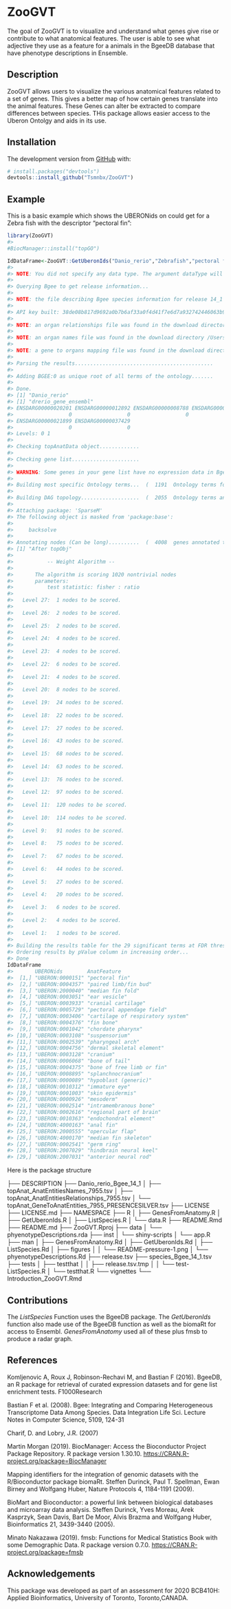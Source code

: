
<!-- README.md is generated from README.Rmd. Please edit that file -->

# ZooGVT

<!-- badges: start -->

<!-- badges: end -->

The goal of ZooGVT is to visualize and understand what genes give rise
or contribute to what anatomical features. The user is able to see what
adjective they use as a feature for a animals in the BgeeDB database
that have phenotype descriptions in Ensemble.

## Description

ZooGVT allows users to visualize the various anatomical features related
to a set of genes. This gives a better map of how certain genes
translate into the animal features. These Genes can alter be extracted
to compare differences between species. THis package allows easier
access to the Uberon Ontolgy and aids in its use.

## Installation

The development version from [GitHub](https://github.com/) with:

``` r
# install.packages("devtools")
devtools::install_github("Tsmnbx/ZooGVT")
```

## Example

This is a basic example which shows the UBERONids on could get for a
Zebra fish with the descriptor “pectoral fin”:

``` r
library(ZooGVT)
#> 
#BiocManager::install("topGO")

IdDataFrame<-ZooGVT::GetUberonIds("Danio_rerio","Zebrafish","pectoral fin")
#> 
#> NOTE: You did not specify any data type. The argument dataType will be set to c("rna_seq","affymetrix","est","in_situ") for the next steps.
#> 
#> Querying Bgee to get release information...
#> 
#> NOTE: the file describing Bgee species information for release 14_1 was found in the download directory /Users/joshuaefe/Documents/COURSES_FALL_2020/BCB410/Package/ZooGVT. Data will not be redownloaded.
#> 
#> API key built: 38de08b817d9692a0b7b6af33a0f4d41f7e6d7a932742446063b9e181664fe25b6274fd73369b6db4dca591449aa87168475489061073e776aa104c47ea0b90f
#> 
#> NOTE: an organ relationships file was found in the download directory /Users/joshuaefe/Documents/COURSES_FALL_2020/BCB410/Package/ZooGVT/Danio_rerio_Bgee_14_1. Data will not be redownloaded.
#> 
#> NOTE: an organ names file was found in the download directory /Users/joshuaefe/Documents/COURSES_FALL_2020/BCB410/Package/ZooGVT/Danio_rerio_Bgee_14_1. Data will not be redownloaded.
#> 
#> NOTE: a gene to organs mapping file was found in the download directory /Users/joshuaefe/Documents/COURSES_FALL_2020/BCB410/Package/ZooGVT/Danio_rerio_Bgee_14_1. Data will not be redownloaded.
#> 
#> Parsing the results.............................................
#> 
#> Adding BGEE:0 as unique root of all terms of the ontology.......
#> 
#> Done.
#> [1] "Danio_rerio"
#> [1] "drerio_gene_ensembl"
#> ENSDARG00000020201 ENSDARG00000012892 ENSDARG00000008788 ENSDARG00000013174 
#>                  0                  0                  0                  0 
#> ENSDARG00000021899 ENSDARG00000037429 
#>                  0                  0 
#> Levels: 0 1
#> 
#> Checking topAnatData object.............
#> 
#> Checking gene list......................
#> 
#> WARNING: Some genes in your gene list have no expression data in Bgee, and will not be included in the analysis. 4008 genes in background will be kept.
#> 
#> Building most specific Ontology terms...  (  1191  Ontology terms found. )
#> 
#> Building DAG topology...................  (  2055  Ontology terms and  3917  relations. )
#> 
#> Attaching package: 'SparseM'
#> The following object is masked from 'package:base':
#> 
#>     backsolve
#> 
#> Annotating nodes (Can be long)..........  (  4008  genes annotated to the Ontology terms. )
#> [1] "After topObj"
#> 
#>           -- Weight Algorithm -- 
#> 
#>       The algorithm is scoring 1020 nontrivial nodes
#>       parameters: 
#>           test statistic: fisher : ratio
#> 
#>   Level 27:  1 nodes to be scored.
#> 
#>   Level 26:  2 nodes to be scored.
#> 
#>   Level 25:  2 nodes to be scored.
#> 
#>   Level 24:  4 nodes to be scored.
#> 
#>   Level 23:  4 nodes to be scored.
#> 
#>   Level 22:  6 nodes to be scored.
#> 
#>   Level 21:  4 nodes to be scored.
#> 
#>   Level 20:  8 nodes to be scored.
#> 
#>   Level 19:  24 nodes to be scored.
#> 
#>   Level 18:  22 nodes to be scored.
#> 
#>   Level 17:  27 nodes to be scored.
#> 
#>   Level 16:  43 nodes to be scored.
#> 
#>   Level 15:  68 nodes to be scored.
#> 
#>   Level 14:  63 nodes to be scored.
#> 
#>   Level 13:  76 nodes to be scored.
#> 
#>   Level 12:  97 nodes to be scored.
#> 
#>   Level 11:  120 nodes to be scored.
#> 
#>   Level 10:  114 nodes to be scored.
#> 
#>   Level 9:   91 nodes to be scored.
#> 
#>   Level 8:   75 nodes to be scored.
#> 
#>   Level 7:   67 nodes to be scored.
#> 
#>   Level 6:   44 nodes to be scored.
#> 
#>   Level 5:   27 nodes to be scored.
#> 
#>   Level 4:   20 nodes to be scored.
#> 
#>   Level 3:   6 nodes to be scored.
#> 
#>   Level 2:   4 nodes to be scored.
#> 
#>   Level 1:   1 nodes to be scored.
#> 
#> Building the results table for the 29 significant terms at FDR threshold of 0.01...
#> Ordering results by pValue column in increasing order...
#> Done
IdDataFrame
#>       UBERONids        AnatFeature                      
#>  [1,] "UBERON:0000151" "pectoral fin"                   
#>  [2,] "UBERON:0004357" "paired limb/fin bud"            
#>  [3,] "UBERON:2000040" "median fin fold"                
#>  [4,] "UBERON:0003051" "ear vesicle"                    
#>  [5,] "UBERON:0003933" "cranial cartilage"              
#>  [6,] "UBERON:0005729" "pectoral appendage field"       
#>  [7,] "UBERON:0003406" "cartilage of respiratory system"
#>  [8,] "UBERON:0004376" "fin bone"                       
#>  [9,] "UBERON:0001042" "chordate pharynx"               
#> [10,] "UBERON:0003108" "suspensorium"                   
#> [11,] "UBERON:0002539" "pharyngeal arch"                
#> [12,] "UBERON:0004756" "dermal skeletal element"        
#> [13,] "UBERON:0003128" "cranium"                        
#> [14,] "UBERON:0006068" "bone of tail"                   
#> [15,] "UBERON:0004375" "bone of free limb or fin"       
#> [16,] "UBERON:0008895" "splanchnocranium"               
#> [17,] "UBERON:0000089" "hypoblast (generic)"            
#> [18,] "UBERON:0010312" "immature eye"                   
#> [19,] "UBERON:0001003" "skin epidermis"                 
#> [20,] "UBERON:0000926" "mesoderm"                       
#> [21,] "UBERON:0002514" "intramembranous bone"           
#> [22,] "UBERON:0002616" "regional part of brain"         
#> [23,] "UBERON:0010363" "endochondral element"           
#> [24,] "UBERON:4000163" "anal fin"                       
#> [25,] "UBERON:2000555" "opercular flap"                 
#> [26,] "UBERON:4000170" "median fin skeleton"            
#> [27,] "UBERON:0002541" "germ ring"                      
#> [28,] "UBERON:2007029" "hindbrain neural keel"          
#> [29,] "UBERON:2007031" "anterior neural rod"
```

Here is the package structure

├── DESCRIPTION ├── Danio\_rerio\_Bgee\_14\_1 │ ├──
topAnat\_AnatEntitiesNames\_7955.tsv │ ├──
topAnat\_AnatEntitiesRelationships\_7955.tsv │ └──
topAnat\_GeneToAnatEntities\_7955\_PRESENCESILVER.tsv ├── LICENSE ├──
LICENSE.md ├── NAMESPACE ├── R │ ├── GenesFromAnatomy.R │ ├──
GetUberonIds.R │ ├── ListSpecies.R │ └── data.R ├── README.Rmd ├──
README.md ├── ZooGVT.Rproj ├── data │ └── phyenotypeDescriptions.rda ├──
inst │ └── shiny-scripts │ └── app.R ├── man │ ├── GenesFromAnatomy.Rd │
├── GetUberonIds.Rd │ ├── ListSpecies.Rd │ ├── figures │ │ └──
README-pressure-1.png │ └── phyenotypeDescriptions.Rd ├── release.tsv
├── species\_Bgee\_14\_1.tsv ├── tests │ ├── testthat │ │ ├──
release.tsv.tmp │ │ └── test-ListSpecies.R │ └── testthat.R └──
vignettes └── Introduction\_ZooGVT.Rmd

## Contributions

The *ListSpecies* Function uses the BgeeDB package. The *GetUberonIds*
function also made use of the BgeeDB function as well as the biomaRt for
access to Ensembl. *GenesFromAnatomy* used all of these plus fmsb to
produce a radar graph.

## References

Komljenovic A, Roux J, Robinson-Rechavi M, and Bastian F (2016). BgeeDB,
an R package for retrieval of curated expression datasets and for gene
list enrichment tests. F1000Research

Bastian F et al. (2008). Bgee: Integrating and Comparing Heterogeneous
Transcriptome Data Among Species. Data Integration Life Sci. Lecture
Notes in Computer Science, 5109, 124-31

Charif, D. and Lobry, J.R. (2007)

Martin Morgan (2019). BiocManager: Access the Bioconductor Project
Package Repository. R package version 1.30.10.
<https://CRAN.R-project.org/package=BiocManager>

Mapping identifiers for the integration of genomic datasets with the
R/Bioconductor package biomaRt. Steffen Durinck, Paul T. Spellman, Ewan
Birney and Wolfgang Huber, Nature Protocols 4, 1184-1191 (2009).

BioMart and Bioconductor: a powerful link between biological databases
and microarray data analysis. Steffen Durinck, Yves Moreau, Arek
Kasprzyk, Sean Davis, Bart De Moor, Alvis Brazma and Wolfgang Huber,
Bioinformatics 21, 3439-3440 (2005).

Minato Nakazawa (2019). fmsb: Functions for Medical Statistics Book with
some Demographic Data. R package version 0.7.0.
<https://CRAN.R-project.org/package=fmsb>

## Acknowledgements

This package was developed as part of an assessment for 2020 BCB410H:
Applied Bioinformatics, University of Toronto, Toronto,CANADA.
